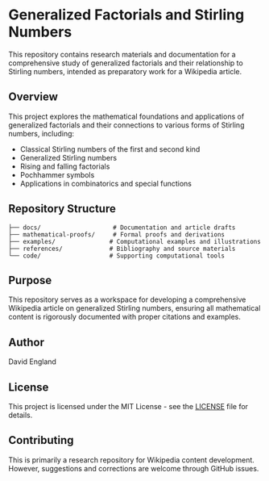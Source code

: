 # Generalized Factorials and Stirling Numbers

This repository contains research materials and documentation for a comprehensive study of generalized factorials and their relationship to Stirling numbers, intended as preparatory work for a Wikipedia article.

## Overview

This project explores the mathematical foundations and applications of generalized factorials and their connections to various forms of Stirling numbers, including:

- Classical Stirling numbers of the first and second kind
- Generalized Stirling numbers
- Rising and falling factorials
- Pochhammer symbols
- Applications in combinatorics and special functions

## Repository Structure

```text
├── docs/                    # Documentation and article drafts
├── mathematical-proofs/     # Formal proofs and derivations
├── examples/               # Computational examples and illustrations
├── references/             # Bibliography and source materials
└── code/                   # Supporting computational tools
```

## Purpose

This repository serves as a workspace for developing a comprehensive Wikipedia article on generalized Stirling numbers, ensuring all mathematical content is rigorously documented with proper citations and examples.

## Author

David England

## License

This project is licensed under the MIT License - see the [LICENSE](LICENSE) file for details.

## Contributing

This is primarily a research repository for Wikipedia content development. However, suggestions and corrections are welcome through GitHub issues.
